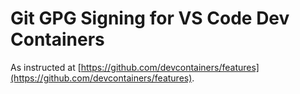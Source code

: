# Git GPG Signing for VS Code Dev Containers

As instructed at [https://github.com/devcontainers/features](https://github.com/devcontainers/features).
